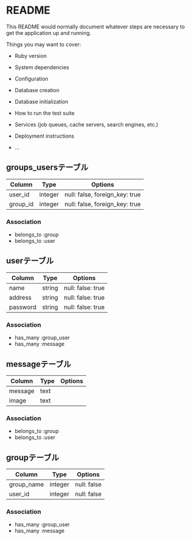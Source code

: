 # README

This README would normally document whatever steps are necessary to get the
application up and running.

Things you may want to cover:

* Ruby version

* System dependencies

* Configuration

* Database creation

* Database initialization

* How to run the test suite

* Services (job queues, cache servers, search engines, etc.)

* Deployment instructions

* ...

## groups_usersテーブル

|Column|Type|Options|
|------|----|-------|
|user_id|integer|null: false, foreign_key: true|
|group_id|integer|null: false, foreign_key: true|

### Association
- belongs_to :group
- belongs_to :user

## userテーブル

|Column|Type|Options|
|------|----|-------|
|name|string|null: false: true|
|address|string|null: false: true|
|password|string|null: false: true|

### Association
- has_many :group_user
- has_many :message

## messageテーブル

|Column|Type|Options|
|------|----|-------|
|message|text||
|image|text||

### Association
- belongs_to :group
- belongs_to :user

## groupテーブル

|Column|Type|Options|
|------|----|-------|
|group_name|integer|null: false|
|user_id|integer|null: false|

### Association
- has_many :group_user
- has_many :message